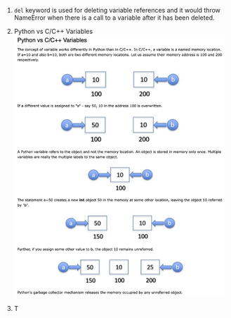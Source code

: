 1. ```del``` keyword is used for deleting variable references and it would throw NameError when there is a call to a variable after it has been deleted.
2. Python vs C/C++ Variables
![   ](./python_vs_c_c++.png)

3. T

